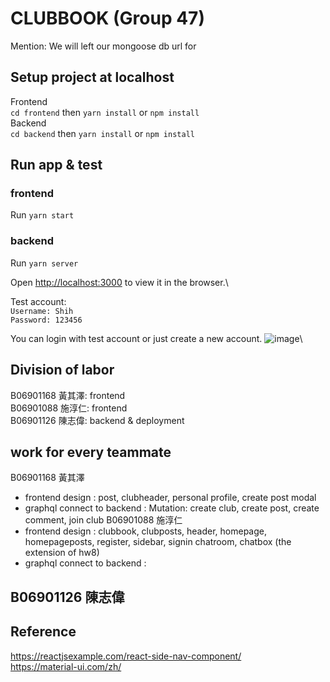 # CLUBBOOK (Group 47)
Mention: We will left our mongoose db url for 

## Setup project at localhost
Frontend\
`cd frontend` then `yarn install` or `npm install`\
Backend\
`cd backend` then `yarn install` or `npm install`

## Run app & test
### frontend
Run 
`yarn start`

### backend
Run
`yarn server`

Open [http://localhost:3000](http://localhost:3000) to view it in the browser.\\

Test account:\
`Username: Shih`\
`Password: 123456`

You can login with test account or just create a new account.
![image](https://user-images.githubusercontent.com/34684871/124060545-dd087780-da5f-11eb-963c-fa8b2be800af.png)\

## Division of labor
B06901168 黃其澤: frontend\
B06901088 施淳仁: frontend\
B06901126 陳志偉: backend & deployment

## work for every teammate
B06901168 黃其澤
- frontend design :
	post, clubheader, personal profile, create post modal
- graphql connect to backend :
	Mutation: create club, create post, create comment, join club
B06901088 施淳仁
- frontend design :
	clubbook, clubposts, header, homepage, homepageposts, register, sidebar, signin
	chatroom, chatbox (the extension of hw8)
- graphql connect to backend :
	
B06901126 陳志偉
-


## Reference
https://reactjsexample.com/react-side-nav-component/ \
https://material-ui.com/zh/
